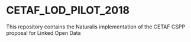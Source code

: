 # CETAF_LOD_PILOT_2018
This repository contains the Naturalis implementation of the CETAF CSPP proposal for Linked Open Data
